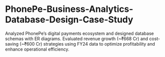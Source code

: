 # PhonePe-Business-Analytics-Database-Design-Case-Study
Analyzed PhonePe’s digital payments ecosystem and designed database schemas with ER diagrams. Evaluated revenue growth (~₹668 Cr) and cost-saving (~₹600 Cr) strategies using FY24 data to optimize profitability and enhance operational efficiency.

